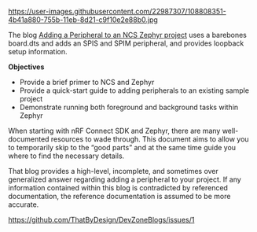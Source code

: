 https://user-images.githubusercontent.com/22987307/108808351-4b41a880-755b-11eb-8d21-c9f10e2e88b0.jpg

The blog [Adding a Peripheral to an NCS Zephyr project](https://devzone.nordicsemi.com/nordic/nordic-blog/b/blog/posts/adding-a-peripheral-to-an-ncs-zephyr-project/) uses a barebones board.dts and adds an SPIS and SPIM peripheral, and provides loopback setup information.

**Objectives**
 - Provide a brief primer to NCS and Zephyr
 - Provide a quick-start guide to adding peripherals to an existing sample project
 - Demonstrate running both foreground and background tasks within Zephyr
 
When starting with nRF Connect SDK and Zephyr, there are many well-documented resources to wade through. This document aims to allow you to temporarily skip to the “good parts” and at the same time guide you where to find the necessary details.

That blog provides a high-level, incomplete, and sometimes over generalized answer regarding adding a peripheral to your project. If any information contained within this blog is contradicted by referenced documentation, the reference documentation is assumed to be more accurate.

https://github.com/ThatByDesign/DevZoneBlogs/issues/1
